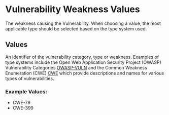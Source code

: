 # Vulnerability Weakness Values

The weakness causing the Vulnerability. When choosing a value, the most applicable type should be selected based on the type system used.

## Values

An identifier of the vulnerability category, type or weakness. Examples of type systems include the Open Web Application Security Project (OWASP) Vulnerability Categories [OWASP-VULN](https://www.owasp.org/index.php/Category:Vulnerability) and the Common Weakness Enumeration (CWE) [CWE](https://cwe.mitre.org/about/index.html) which provide descriptions and names for various types of vulnerabilities.

### Example Values:
- CWE-79
- CWE-399